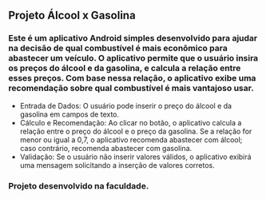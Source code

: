 ##  Projeto Álcool x Gasolina

### Este é um aplicativo Android simples desenvolvido para ajudar na decisão de qual combustível é mais econômico para abastecer um veículo. O aplicativo permite que o usuário insira os preços do álcool e da gasolina, e calcula a relação entre esses preços. Com base nessa relação, o aplicativo exibe uma recomendação sobre qual combustível é mais vantajoso usar.

- Entrada de Dados: O usuário pode inserir o preço do álcool e da gasolina em campos de texto.
- Cálculo e Recomendação: Ao clicar no botão, o aplicativo calcula a relação entre o preço do álcool e o preço da gasolina. Se a relação for menor ou igual a 0,7, o aplicativo recomenda abastecer com álcool; caso contrário, recomenda abastecer com gasolina.
- Validação: Se o usuário não inserir valores válidos, o aplicativo exibirá uma mensagem solicitando a inserção de valores corretos.

### Projeto desenvolvido na faculdade.
